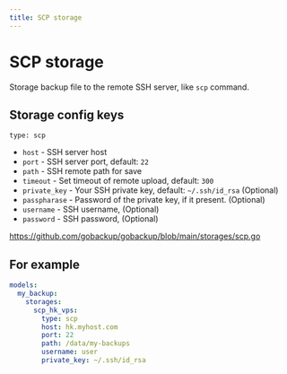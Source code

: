 ```yaml
---
title: SCP storage
---
```


# SCP storage

Storage backup file to the remote SSH server, like `scp` command.

## Storage config keys

`type: scp`

- `host` - SSH server host
- `port` - SSH server port, default: `22`
- `path` - SSH remote path for save
- `timeout` - Set timeout of remote upload, default: `300`
- `private_key` - Your SSH private key, default: `~/.ssh/id_rsa` (Optional)
- `passpharase` - Password of the private key, if it present. (Optional)
- `username` - SSH username, (Optional)
- `password` - SSH password, (Optional)

https://github.com/gobackup/gobackup/blob/main/storages/scp.go

## For example

```yml
models:
  my_backup:
    storages:
      scp_hk_vps:
        type: scp
        host: hk.myhost.com
        port: 22
        path: /data/my-backups
        username: user
        private_key: ~/.ssh/id_rsa
```

